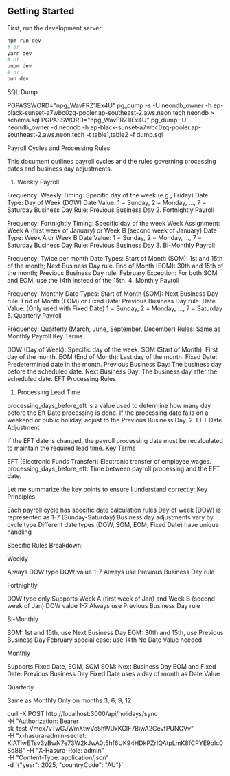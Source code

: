 ## Getting Started

First, run the development server:

```bash
npm run dev
# or
yarn dev
# or
pnpm dev
# or
bun dev
```

SQL Dump

PGPASSWORD="npg_WavFRZ1lEx4U" pg_dump -s -U neondb_owner -h ep-black-sunset-a7wbc0zq-pooler.ap-southeast-2.aws.neon.tech neondb > schema.sql
PGPASSWORD="npg_WavFRZ1lEx4U" pg_dump -U neondb_owner -d neondb -h ep-black-sunset-a7wbc0zq-pooler.ap-southeast-2.aws.neon.tech -t table1,table2 -f dump.sql

Payroll Cycles and Processing Rules

This document outlines payroll cycles and the rules governing processing dates and business day adjustments.

1. Weekly Payroll

Frequency: Weekly
Timing: Specific day of the week (e.g., Friday)
Date Type: Day of Week (DOW)
Date Value: 1 = Sunday, 2 = Monday, ..., 7 = Saturday
Business Day Rule: Previous Business Day
2. Fortnightly Payroll

Frequency: Fortnightly
Timing: Specific day of the week
Week Assignment: Week A (first week of January) or Week B (second week of January)
Date Type: Week A or Week B
Date Value: 1 = Sunday, 2 = Monday, ..., 7 = Saturday
Business Day Rule: Previous Business Day
3. Bi-Monthly Payroll

Frequency: Twice per month
Date Types:
Start of Month (SOM): 1st and 15th of the month; Next Business Day rule.
End of Month (EOM): 30th and 15th of the month; Previous Business Day rule.
February Exception: For both SOM and EOM, use the 14th instead of the 15th.
4. Monthly Payroll

Frequency: Monthly
Date Types:
Start of Month (SOM): Next Business Day rule.
End of Month (EOM) or Fixed Date: Previous Business Day rule.
Date Value: (Only used with Fixed Date) 1 = Sunday, 2 = Monday, ..., 7 = Saturday
5. Quarterly Payroll

Frequency: Quarterly (March, June, September, December)
Rules: Same as Monthly Payroll
Key Terms

DOW (Day of Week): Specific day of the week.
SOM (Start of Month): First day of the month.
EOM (End of Month): Last day of the month.
Fixed Date: Predetermined date in the month.
Previous Business Day: The business day before the scheduled date.
Next Business Day: The business day after the scheduled date.
EFT Processing Rules

1. Processing Lead Time

processing_days_before_eft is a value used to determine how many day before the Eft Date processing is done.
If the processing date falls on a weekend or public holiday, adjust to the Previous Business Day.
2. EFT Date Adjustment

If the EFT date is changed, the payroll processing date must be recalculated to maintain the required lead time.
Key Terms

EFT (Electronic Funds Transfer): Electronic transfer of employee wages.
processing_days_before_eft: Time between payroll processing and the EFT date.

Let me summarize the key points to ensure I understand correctly:
Key Principles:

Each payroll cycle has specific date calculation rules
Day of week (DOW) is represented as 1-7 (Sunday-Saturday)
Business day adjustments vary by cycle type
Different date types (DOW, SOM, EOM, Fixed Date) have unique handling

Specific Rules Breakdown:

Weekly

Always DOW type
DOW value 1-7
Always use Previous Business Day rule


Fortnightly

DOW type only
Supports Week A (first week of Jan) and Week B (second week of Jan)
DOW value 1-7
Always use Previous Business Day rule


Bi-Monthly

SOM: 1st and 15th, use Next Business Day
EOM: 30th and 15th, use Previous Business Day
February special case: use 14th
No Date Value needed


Monthly

Supports Fixed Date, EOM, SOM
SOM: Next Business Day
EOM and Fixed Date: Previous Business Day
Fixed Date uses a day of month as Date Value


Quarterly

Same as Monthly
Only on months 3, 6, 9, 12

curl -X POST http://localhost:3000/api/holidays/sync \
     -H "Authorization: Bearer sk_test_Vmcx7vTwGJWmXtwVc5hWUxKGIF7BiwA2GevfPUNCVv" \
     -H "x-hasura-admin-secret: KIATiwETsv3yBwN7e73W2kJwA0t5hf6UK94HDkPZrIQAtpLmK8fCPYE9bIc0Sd8B"
     -H "X-Hasura-Role: admin" \
     -H "Content-Type: application/json" \
     -d '{"year": 2025, "countryCode": "AU"}'